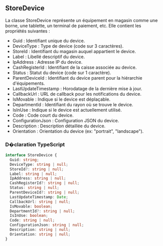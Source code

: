 ﻿## StoreDevice

La classe StoreDevice représente un équipement en magasin comme une borne, une tablette, un terminal de paiement, etc. Elle contient les propriétés suivantes :

- Guid : Identifiant unique du device.
- DeviceType : Type de device (code sur 3 caractères).
- StoreId : Identifiant du magasin auquel appartient le device.
- Label : Libellé descriptif du device.
- IpAddress : Adresse IP du device.
- CashRegisterId : Identifiant de la caisse associée au device.
- Status : Statut du device (code sur 1 caractère).
- ParentDeviceId : Identifiant du device parent pour la hiérarchie d'équipements.
- LastUpdateTimestamp : Horodatage de la dernière mise à jour.
- CallbackUrl : URL de callback pour les notifications du device.
- IsMovable : Indique si le device est déplaçable.
- DepartmentId : Identifiant du rayon où se trouve le device.
- IsInUse : Indique si le device est actuellement utilisé.
- Code : Code court du device.
- ConfigurationJson : Configuration JSON du device.
- Description : Description détaillée du device.
- Orientation : Orientation du device (ex: "portrait", "landscape").

### D�claration TypeScript
```typescript
interface StoreDevice {
  Guid: string;
  DeviceType: string | null;
  StoreId?: string | null;
  Label: string | null;
  IpAddress: string | null;
  CashRegisterId?: string | null;
  Status: string | null;
  ParentDeviceId?: string | null;
  LastUpdateTimestamp: Date;
  CallbackUrl: string | null;
  IsMovable: boolean;
  DepartmentId?: string | null;
  IsInUse: boolean;
  Code: string | null;
  ConfigurationJson: string | null;
  Description: string | null;
  Orientation: string | null;
}
```
